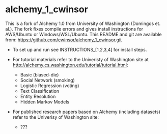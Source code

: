 # alchemy_1_cwinsor
This is a fork of Alchemy 1.0 from University of Washington (Domingos et. al.). The fork fixes compile errors and gives install instructions for AWS/Ubuntu or Windows/WSL/Ubuntu.  This README and git are available from: https://github.com/cwinsor/alchemy_1_cwinsor.git

* To set up and run see INSTRUCTIONS_[1,2,3,4] for install steps.
* For tutorial materials refer to the Univeristy of Washington site at http://alchemy.cs.washington.edu/tutorial/tutorial.html:
  * Basic (biased-die)
  * Social Network (smoking)
  * Logistic Regression (voting)
  * Text Classification
  * Entity Resolution
  * Hidden Markov Models
  
* For published research papers based on Alchemy (including datasets) refer to the Univerisy of Washington site:
  * ???
